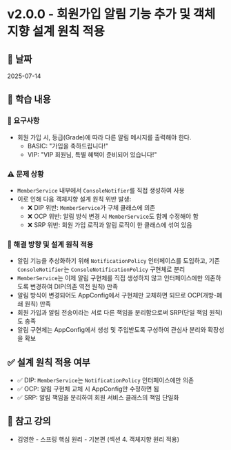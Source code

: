 # v2.0.0 - 회원가입 알림 기능 추가 및 객체지향 설계 원칙 적용

## 📆 날짜
2025-07-14

## 📌 학습 내용

### 📎 요구사항
- 회원 가입 시, 등급(Grade)에 따라 다른 알림 메시지를 출력해야 한다.
    - BASIC: "가입을 축하드립니다!"
    - VIP: "VIP 회원님, 특별 혜택이 준비되어 있습니다!"

### ⚠️ 문제 상황
- `MemberService` 내부에서 `ConsoleNotifier`를 직접 생성하여 사용
- 이로 인해 다음 객체지향 설계 원칙 위반 발생:
    - ❌ DIP 위반: `MemberService`가 구체 클래스에 의존
    - ❌ OCP 위반: 알림 방식 변경 시 `MemberService`도 함께 수정해야 함
    - ❌ SRP 위반: 회원 가입 로직과 알림 로직이 한 클래스에 섞여 있음

### 🔧 해결 방향 및 설계 원칙 적용

- 알림 기능을 추상화하기 위해 `NotificationPolicy` 인터페이스를 도입하고, 기존 `ConsoleNotifier`는 `ConsoleNotificationPolicy` 구현체로 분리
- `MemberService`는 이제 알림 구현체를 직접 생성하지 않고 인터페이스에만 의존하도록 변경하여 DIP(의존 역전 원칙) 만족
- 알림 방식이 변경되어도 AppConfig에서 구현체만 교체하면 되므로 OCP(개방-폐쇄 원칙) 만족
- 회원 가입과 알림 전송이라는 서로 다른 책임을 분리함으로써 SRP(단일 책임 원칙)도 충족
- 알림 구현체는 AppConfig에서 생성 및 주입받도록 구성하여 관심사 분리와 확장성을 확보

## ✅ 설계 원칙 적용 여부
- ✅ DIP: `MemberService`는 `NotificationPolicy` 인터페이스에만 의존
- ✅ OCP: 알림 구현체 교체 시 AppConfig만 수정하면 됨
- ✅ SRP: 알림 책임을 분리하여 회원 서비스 클래스의 책임 단일화


## 💬 참고 강의
- 김영한 - 스프링 핵심 원리 - 기본편 (섹션 4. 객체지향 원리 적용)

